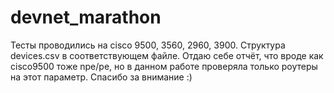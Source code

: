 # devnet_marathon
Тесты проводились на cisco 9500, 3560, 2960, 3900.
Структура devices.csv в соответствующем файле.
Отдаю себе отчёт, что вроде как cisco9500 тоже npe/pe, но в данном работе проверяла только роутеры на этот параметр.
Спасибо за внимание :)
